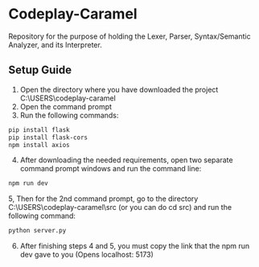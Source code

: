# Codeplay-Caramel
Repository for the purpose of holding the Lexer, Parser, Syntax/Semantic Analyzer, and its Interpreter.

## Setup Guide
1. Open the directory where you have downloaded the project C:\USERS\codeplay-caramel
2. Open the command prompt
3. Run the following commands:
```bash
pip install flask
pip install flask-cors
npm install axios
```
4. After downloading the needed requirements, open two separate command prompt windows and run the command line:
```bash
npm run dev
```
5, Then for the 2nd command prompt, go to the directory C:\USERS\codeplay-caramel\src (or you can do cd src) and run the following command:
```bash
python server.py
```

6. After finishing steps 4 and 5, you must copy the link that the npm run dev gave to you (Opens localhost: 5173)
